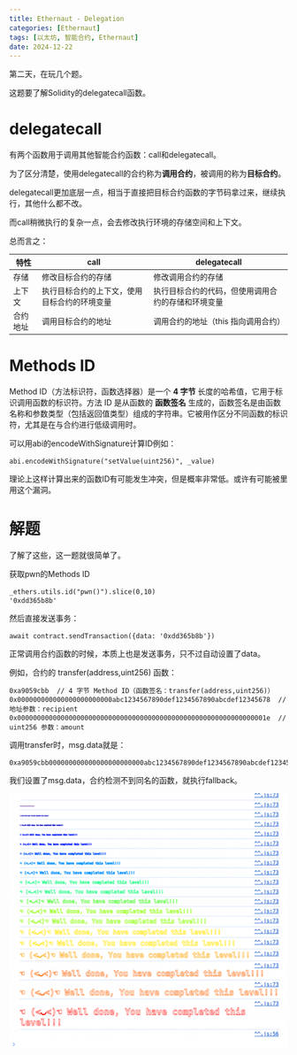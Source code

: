 ```yaml
---
title: Ethernaut - Delegation
categories: [Ethernaut]
tags: [以太坊, 智能合约, Ethernaut]
date: 2024-12-22
---
```


第二天，在玩几个题。

这题要了解Solidity的delegatecall函数。

<!--more-->

# delegatecall

有两个函数用于调用其他智能合约函数：call和delegatecall。

为了区分清楚，使用delegatecall的合约称为**调用合约**，被调用的称为**目标合约**。

delegatecall更加底层一点，相当于直接把目标合约函数的字节码拿过来，继续执行，其他什么都不改。

而call稍微执行的复杂一点，会去修改执行环境的存储空间和上下文。

总而言之：

| 特性     | call                                         | delegatecall                                       |
| -------- | -------------------------------------------- | -------------------------------------------------- |
| 存储     | 修改目标合约的存储                           | 修改调用合约的存储                                 |
| 上下文   | 执行目标合约的上下文，使用目标合约的环境变量 | 执行目标合约的代码，但使用调用合约的存储和环境变量 |
| 合约地址 | 调用目标合约的地址                           | 调用合约的地址（this 指向调用合约）                |



# Methods ID

Method ID（方法标识符，函数选择器）是一个 **4 字节** 长度的哈希值，它用于标识调用函数的标识符。方法 ID 是从函数的 **函数签名** 生成的，函数签名是由函数名称和参数类型（包括返回值类型）组成的字符串。它被用作区分不同函数的标识符，尤其是在与合约进行低级调用时。

可以用abi的encodeWithSignature计算ID例如：

```
abi.encodeWithSignature("setValue(uint256)", _value)
```

理论上这样计算出来的函数ID有可能发生冲突，但是概率非常低。或许有可能被里用这个漏洞。





# 解题

了解了这些，这一题就很简单了。

获取pwn的Methods ID

```
_ethers.utils.id("pwn()").slice(0,10)
'0xdd365b8b'
```

然后直接发送事务：

```
await contract.sendTransaction({data: '0xdd365b8b'})
```

正常调用合约函数的时候，本质上也是发送事务，只不过自动设置了data。

例如，合约的 transfer(address,uint256) 函数：

```
0xa9059cbb  // 4 字节 Method ID（函数签名：transfer(address,uint256)）
0x000000000000000000000000abc1234567890def1234567890abcdef12345678  // 地址参数：recipient
0x000000000000000000000000000000000000000000000000000000000000001e  // uint256 参数：amount
```

调用transfer时，msg.data就是：

```
0xa9059cbb000000000000000000000000abc1234567890def1234567890abcdef1234567800000000000000000000000000000000000000000000000000000000000001e
```



我们设置了msg.data，合约检测不到同名的函数，就执行fallback。

<img src="./07-Delegation/image-20241222143546192.png" alt="image-20241222143546192" style="zoom:50%;" />
